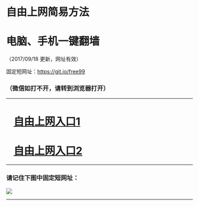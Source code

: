 ﻿# 自由上网简易方法

# 电脑、手机一键翻墙

（2017/09/18 更新，网址有效）

固定短网址：https://git.io/free99

### （微信如打不开，请转到浏览器打开）


***





# &nbsp;&nbsp; <a href="http://ft20043504.fwq-tz1005.info/fwqtz01.html?t=09180018890 " target="_blank">自由上网入口1</a>
# &nbsp;&nbsp; <a href="http://ft3247217717.fwq-tz1006.info/fwqtz02.html?t=091800120855 " target="_blank">自由上网入口2</a>
***

### 请记住下图中固定短网址：

<img src="https://s3-us-west-2.amazonaws.com/fwq-1001/yjfq-20170905okok.png" /> 


***

